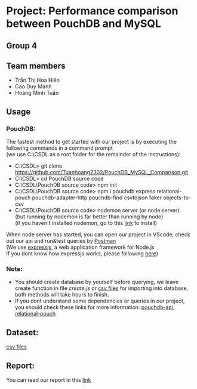 # Project: Performance comparison between PouchDB and MySQL

## Group 4

## Team members ##
   * Trần Thị Hoa Hiên
   * Cao Duy Mạnh
   * Hoàng Minh Tuấn

## Usage
  ### PouchDB:
  The fastest method to get started with our project is by executing the following commands in a command prompt<br/>
  (we use C:\CSDL as a root folder for the remainder of the instructions):
  * C:\CSDL> git clone https://github.com/Tuanhoang2302/PouchDB_MySQL_Comparison.git
  * C:\CSDL> cd PouchDB source code
  * C:\CSDL\PouchDB source code> npm init
  * C:\CSDL\PouchDB source code> npm i pouchdb express relational-pouch pouchdb-adapter-http pouchdb-find csvtojson faker objects-to-csv
  * C:\CSDL\PouchDB source code> nodemon server (or node server) <br/>
  (but running by nodemon is far better than running by node) <br /> 
  (if you haven't installed nodemon, go to this [link](https://www.npmjs.com/package/nodemon) to install) <br />
  
  When node server has started, you can open our project in VScode, check out our api and run&test queries by [Postman](https://www.postman.com/) <br />
  (We use [expressjs](https://www.npmjs.com/package/express), a web application framework for Node.js <br/>
  If you dont know how expressjs works, please following [here](https://expressjs.com/))
  
  ### Note:
  * You should create database by yourself before querying, we leave create function in file *create.js* or [csv files](https://drive.google.com/drive/u/0/folders/1Z_FXOoutjGskmmD35FKmuDDf339RYZLw) for importing into database, both methods will take hours to finish. 
  * If you dont understand some dependencies or queries in our project, you should check these links for more information: [pouchdb-api](https://pouchdb.com/api.html), [relational-pouch](https://github.com/pouchdb-community/relational-pouch)
  
## Dataset:
  [csv files](https://drive.google.com/drive/folders/1Z_FXOoutjGskmmD35FKmuDDf339RYZLw?usp=sharing)
  
## Report: 
  You can read our report in this [link](https://drive.google.com/file/d/1jsYQ7qETqGE97f0mC_pViC2_J_PHwZj4/view)
